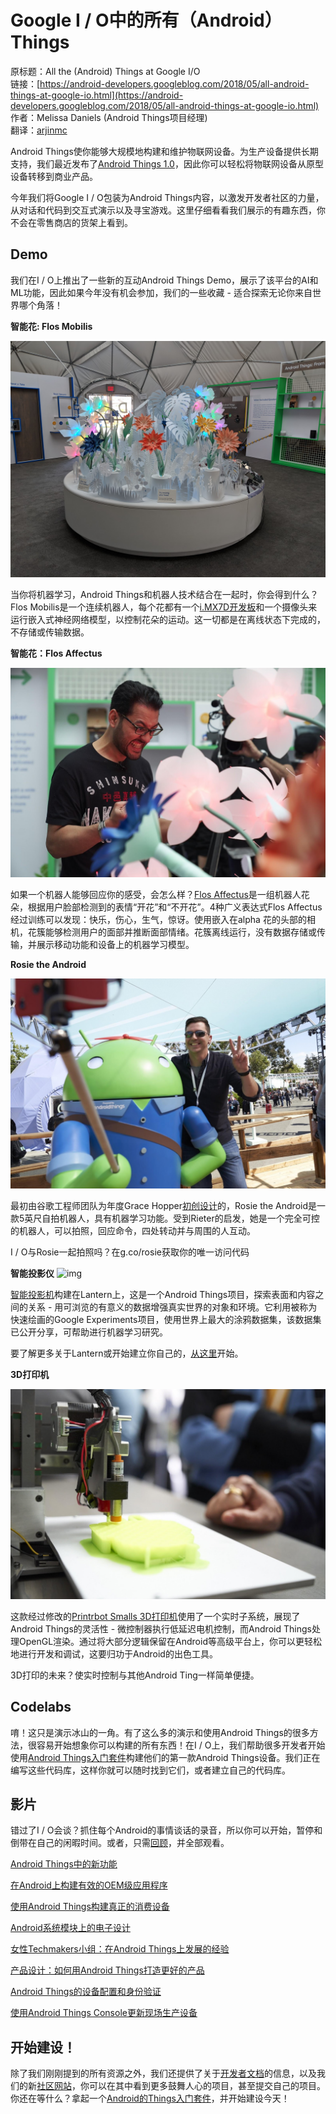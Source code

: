 # Google I / O中的所有（Android）Things

原标题：All the (Android) Things at Google I/O  
链接：[https://android-developers.googleblog.com/2018/05/all-android-things-at-google-io.html](https://android-developers.googleblog.com/2018/05/all-android-things-at-google-io.html)  
作者：Melissa Daniels (Android Things项目经理)  
翻译：[arjinmc](https://github.com/arjinmc)  

Android Things使你能够大规模地构建和维护物联网设备。为生产设备提供长期支持，我们最近发布了[Android Things 1.0](https://android-developers.googleblog.com/2018/05/say-hello-to-android-things-10.html)，因此你可以轻松将物联网设备从原型设备转移到商业产品。

今年我们将Google I / O包装为Android Things内容，以激发开发者社区的力量，从对话和代码到交互式演示以及寻宝游戏。这里仔细看看我们展示的有趣东西，你不会在零售商店的货架上看到。

## Demo

我们在I / O上推出了一些新的互动Android Things Demo，展示了该平台的AI和ML功能，因此如果今年没有机会参加，我们的一些收藏 - 适合探索无论你来自世界哪个角落！

<strong>智能花: Flos Mobilis</strong>

![img](../images/2018.5.25.1.jpg)  

当你将机器学习，Android Things和机器人技术结合在一起时，你会得到什么？Flos Mobilis是一个连续机器人，每个花都有一个[i.MX7D开发板](https://androidthings.withgoogle.com/#!/kits/starter-kit)和一个摄像头来运行嵌入式神经网络模型，以控制花朵的运动。这一切都是在离线状态下完成的，不存储或传输数据。

<strong>智能花：Flos Affectus</strong>

![img](../images/2018.5.25.2.jpg)  

如果一个机器人能够回应你的感受，会怎么样？[Flos Affectus](https://www.hackster.io/sprihabaruah/flos-affectus-4bbbb0)是一组机器人花朵，根据用户脸部检测到的表情“开花”和“不开花”。4种广义表达式Flos Affectus经过训练可以发现：快乐，伤心，生气，惊讶。使用嵌入在alpha 花的头部的相机，花簇能够检​​测用户的面部并推断面部情绪。花簇离线运行，没有数据存储或传输，并展示移动功能和设备上的机器学习模型。

<strong>Rosie the Android</strong>

![img](../images/2018.5.25.3.jpg)  

最初由谷歌工程师团队为年度Grace Hopper[初创设计](https://www.hackster.io/team-rosie-the-android/rosie-the-android-f57109)的，Rosie the Android是一款5英尺自拍机器人，具有机器学习功能。受到Rieter的启发，她是一个完全可控的机器人，可以拍照，回应命令，四处转动并与周围的人互动。

I / O与Rosie一起拍照吗？在g.co/rosie获取你的唯一访问代码

<strong>智能投影仪</strong>
![img](../images/2018.5.25.4.gif)  

[智能投影机](https://www.hackster.io/team-rosie-the-android/rosie-the-android-f57109)构建在Lantern上，这是一个Android Things项目，探索表面和内容之间的关系 - 用可浏览的有意义的数据增强真实世界的对象和环境。它利用被称为快速绘画的Google Experiments项目，使用世界上最大的涂鸦数据集，该数据集已公开分享，可帮助进行机器学习研究。

要了解更多关于Lantern或开始建立你自己的，[从这里](https://experiments.withgoogle.com/lantern)开始。

<strong>3D打印机</strong>

![img](../images/2018.5.25.5.jpg)  

这款经过修改的[Printrbot Smalls 3D打印机](https://printrbot.com/project/getting-started-with-your-assembled-printrbot-smalls/)使用了一个实时子系统，展现了Android Things的灵活性 - 微控制器执行低延迟电机控制，而Android Things处理OpenGL渲染。通过将大部分逻辑保留在Android等高级平台上，你可以更轻松地进行开发和调试，这要归功于Android的出色工具。

3D打印的未来？使实时控制与其他Android Ting一样简单便捷。

## Codelabs

唷！这只是演示冰山的一角。有了这么多的演示和使用Android Things的很多方法，很容易开始想象你可以构建的所有东西！在I / O上，我们帮助很多开发者开始使用[Android Things入门套件](https://androidthings.withgoogle.com/#!/kits/starter-kit)构建他们的第一款Android Things设备。我们正在编写这些代码库，这样你就可以随时找到它们，或者建立自己的代码库。

## 影片

错过了I / O会谈？抓住每个Android的事情谈话的录音，所以你可以开始，暂停和倒带在自己的闲暇时间。或者，只需[回顾](https://www.youtube.com/playlist?list=PLOU2XLYxmsIJQgQfgYDuH8V31HZTtWUBp)，并全部观看。

[Android Things中的新功能](https://www.youtube.com/watch?v=e_PI_Npb3-U&list=PLOU2XLYxmsIJQgQfgYDuH8V31HZTtWUBp&index=2&t=0s)

[在Android上构建有效的OEM级应用程序](https://www.youtube.com/watch?v=dVtYVjGGYmE&list=PLOU2XLYxmsIJQgQfgYDuH8V31HZTtWUBp&index=5&t=0s)

[使用Android Things构建真正的消费设备](https://www.youtube.com/watch?v=zBpP2kxDa2M&list=PLOU2XLYxmsIJQgQfgYDuH8V31HZTtWUBp&index=6&t=0s)

[Android系统模块上的电子设计](https://www.youtube.com/watch?v=cyphkm5XluA&list=PLOU2XLYxmsIJQgQfgYDuH8V31HZTtWUBp&index=7&t=0s)

[女性Techmakers小组：在Android Things上发展的经验](https://www.youtube.com/watch?v=ffxkzgvn_1Q&list=PLOU2XLYxmsIJQgQfgYDuH8V31HZTtWUBp&index=9&t=0s)

[产品设计：如何用Android Things打造更好的产品](https://www.youtube.com/watch?v=DVLhr9C3q90&list=PLOU2XLYxmsIJQgQfgYDuH8V31HZTtWUBp&index=10&t=0s)

[Android Things的设备配置和身份验证](https://www.youtube.com/watch?v=gkjV-TWLkIc&list=PLOU2XLYxmsIJQgQfgYDuH8V31HZTtWUBp&index=12&t=0s)

[使用Android Things Console更新现场生产设备](https://www.youtube.com/watch?v=PDBG9U-oNXY&list=PLOU2XLYxmsIJQgQfgYDuH8V31HZTtWUBp&index=13&t=1s)

## 开始建设！

除了我们刚刚提到的所有资源之外，我们还提供了关于[开发者文档](http://developers.android.com/things)的信息，以及我们的新[社区网站](http://androidthings.withgoogle.com/)，你可以在其中看到更多鼓舞人心的项目，甚至提交自己的项目。你还在等什么？拿起一个[Android的Things入门套件](https://androidthings.withgoogle.com/#!/kits/starter-kit)，并开始建设今天！